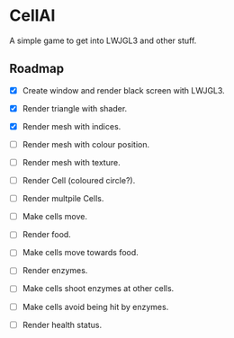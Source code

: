 # CellAI
A simple game to get into LWJGL3 and other stuff.

## Roadmap

+ [x] Create window and render black screen with LWJGL3.
+ [x] Render triangle with shader.
+ [x] Render mesh with indices.
+ [ ] Render mesh with colour position.
+ [ ] Render mesh with texture.
+ [ ] Render Cell (coloured circle?).
+ [ ] Render multpile Cells.

+ [ ] Make cells move.
+ [ ] Render food.
+ [ ] Make cells move towards food.
+ [ ] Render enzymes.
+ [ ] Make cells shoot enzymes at other cells.
+ [ ] Make cells avoid being hit by enzymes.
+ [ ] Render health status.
